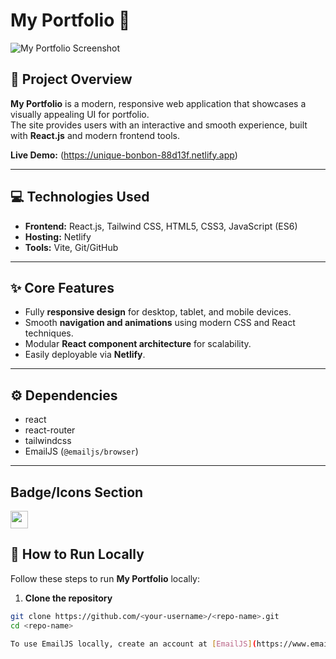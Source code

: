 # My Portfolio 🌟

![My Portfolio Screenshot](./screenshot.png) 

## 🔹 Project Overview

**My Portfolio** is a modern, responsive web application that showcases a visually appealing UI for portfolio.  
The site provides users with an interactive and smooth experience, built with **React.js** and modern frontend tools.  

**Live Demo:** (https://unique-bonbon-88d13f.netlify.app)

---

## 💻 Technologies Used

- **Frontend:** React.js, Tailwind CSS, HTML5, CSS3, JavaScript (ES6)  
- **Hosting:** Netlify  
- **Tools:** Vite, Git/GitHub  

---

## ✨ Core Features

- Fully **responsive design** for desktop, tablet, and mobile devices.  
- Smooth **navigation and animations** using modern CSS and React techniques.  
- Modular **React component architecture** for scalability.  
- Easily deployable via **Netlify**.  

---

## ⚙️ Dependencies

- react   
- react-router  
- tailwindcss  
- EmailJS (`@emailjs/browser`)

---
## Badge/Icons Section
<img src="https://img.shields.io/badge/EmailJS-FF3C00?style=flat&logo=emailjs&logoColor=white" height="28" />


## 🚀 How to Run Locally

Follow these steps to run **My Portfolio** locally:  

1. **Clone the repository**

```bash
git clone https://github.com/<your-username>/<repo-name>.git
cd <repo-name>

To use EmailJS locally, create an account at [EmailJS](https://www.emailjs.com/), get your **Service ID**, **Template ID**, and **Public Key**, and add them to your `.env` or directly in the form component.
